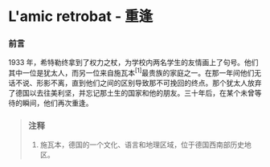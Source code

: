 # L'amic retrobat - 重逢

### 前言

1933 年，希特勒终拿到了权力之杖，为学校内两名学生的友情画上了句号。他们其中一位是犹太人，而另一位来自施瓦本<sup>[1]</sup>最贵族的家庭之一。在那一年间他们无话不说、形影不离，直到他们之间的区别导致那不可挽回的终点。那个犹太人放弃了德国以去往美利坚，并忘记那土生的国家和他的朋友。三十年后，在某个未曾等待的瞬间，他们再次重逢。

> ### 注释
>
> 1. 施瓦本，德国的一个文化、语言和地理区域，位于德国西南部历史地区。

